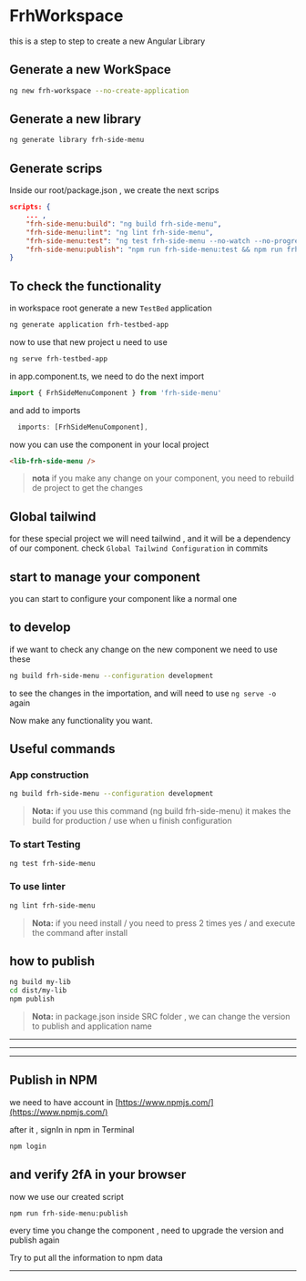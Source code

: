 # FrhWorkspace

this is a step to step to create a new Angular Library

## Generate a new WorkSpace

```bash
ng new frh-workspace --no-create-application
```

## Generate a new library

```bash
ng generate library frh-side-menu
```

## Generate scrips

Inside our root/package.json , we create the next scrips 

```JSON
scripts: {
    ... ,
    "frh-side-menu:build": "ng build frh-side-menu",
    "frh-side-menu:lint": "ng lint frh-side-menu",
    "frh-side-menu:test": "ng test frh-side-menu --no-watch --no-progress --browsers=ChromeHeadless",
    "frh-side-menu:publish": "npm run frh-side-menu:test && npm run frh-side-menu:build && npm publish dist/frh-side-menu/"
}
```

## To check the functionality

in workspace root generate a new `TestBed` application

````bash
ng generate application frh-testbed-app
````
now to use that new project u need to use 

```bash
ng serve frh-testbed-app
```

in app.component.ts, we need to do the next import
```javascript
import { FrhSideMenuComponent } from 'frh-side-menu'
```

and add to imports
```javascript
  imports: [FrhSideMenuComponent],
```

now you can use the component in your local project

```html
<lib-frh-side-menu />
```
> **nota** if you make any change on your component, you need to rebuild de project to get the changes

## Global tailwind

for these special project we will need tailwind , and it will be a dependency of our component.
check `Global Tailwind Configuration` in commits

## start to manage your component
you can start to configure your component like a normal one

## to develop

if we want to check any change on the new component we need to use these 
```bash
ng build frh-side-menu --configuration development
```

to see the changes in the importation, and will need to use `ng serve -o` again

Now make any functionality you want.

## Useful commands
### App construction

```bash
ng build frh-side-menu --configuration development
```
> **Nota:** if you use this command (ng build frh-side-menu) it makes the build for production / use when u finish configuration


### To start Testing

```bash
ng test frh-side-menu
```

### To use linter

```bash
ng lint frh-side-menu
```
> **Nota:** if you need install / you need to press 2 times yes / and execute the command after install

## how to publish

```bash
ng build my-lib
cd dist/my-lib
npm publish
```
> **Nota:** in package.json inside SRC folder , we can change the version to publish and application name


---
***
___

## Publish in NPM

we need to have account in [https://www.npmjs.com/](https://www.npmjs.com/)

after it , signIn in npm in Terminal

```bash
npm login 
```
and verify 2fA in your browser
---
now we use our created script

```bash
npm run frh-side-menu:publish
```

every time you change the component , need to upgrade the version and publish again

Try to put all the information to npm data
***
